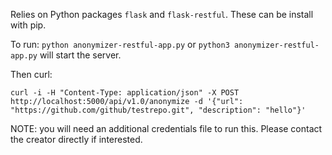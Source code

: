 Relies on Python packages `flask` and `flask-restful`. These can be install with pip.

To run: `python anonymizer-restful-app.py` or `python3 anonymizer-restful-app.py` will start the server.

Then curl:

`curl -i -H "Content-Type: application/json" -X POST http://localhost:5000/api/v1.0/anonymize -d '{"url": "https://github.com/github/testrepo.git", "description": "hello"}'`

NOTE: you will need an additional credentials file to run this. Please contact the creator directly if interested.
